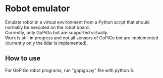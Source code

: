 # Robot emulator
Emulate robot in a virtual environment from a Python script that should normally be executed on the robot board.
<br>
Currently, only GoPiGo bot are supported virtually.
<br>
Work is still in progress and not all sensors of GoPiGo bot are implemented (currently only the lidar is implemented).

## How to use
For GoPiGo robot programs, run "gopigo.py" file with python 3.
